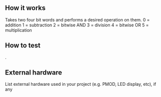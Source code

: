 <!---

This file is used to generate your project datasheet. Please fill in the information below and delete any unused
sections.

You can also include images in this folder and reference them in the markdown. Each image must be less than
512 kb in size, and the combined size of all images must be less than 1 MB.
-->

## How it works

Takes two four bit words and performs a desired operation on them.
0 = addition
1 = subtraction
2 = bitwise AND
3 = division
4 = bitwise OR
5 = multiplication

## How to test

.

## External hardware

List external hardware used in your project (e.g. PMOD, LED display, etc), if any
